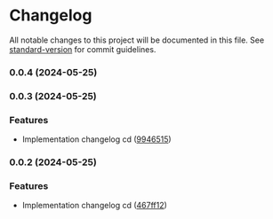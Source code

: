 # Changelog

All notable changes to this project will be documented in this file. See [standard-version](https://github.com/conventional-changelog/standard-version) for commit guidelines.

### 0.0.4 (2024-05-25)

### 0.0.3 (2024-05-25)


### Features

* Implementation changelog cd ([9946515](https://github.com/codeArena-fr/apiTesting/commit/994651523e244962f74e072dc5f08216d1d23c62))

### 0.0.2 (2024-05-25)


### Features

* Implementation changelog cd ([467ff12](https://github.com/codeArena-fr/apiTesting/commit/467ff1215060c509e38833c0b11d28b03f8a9222))
